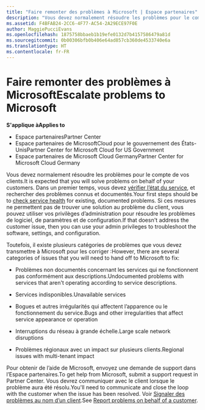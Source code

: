 ```yaml
---
title: "Faire remonter des problèmes à Microsoft | Espace partenaires"
description: "Vous devez normalement résoudre les problèmes pour le compte de vos clients."
ms.assetid: F4BFAB24-2CC6-4F77-AC54-2A29ECE97F0E
author: MaggiePucciEvans
ms.openlocfilehash: 1875758bbaeb1b19efe0132d7b4157586479a81d
ms.sourcegitcommit: 0b00306bfb0b406e64ad857cb360de4533740e6a
ms.translationtype: HT
ms.contentlocale: fr-FR
---
```

# <a name="escalate-problems-to-microsoft"></a><span data-ttu-id="b1407-103">Faire remonter des problèmes à Microsoft</span><span class="sxs-lookup"><span data-stu-id="b1407-103">Escalate problems to Microsoft</span></span>

**<span data-ttu-id="b1407-104">S'applique à</span><span class="sxs-lookup"><span data-stu-id="b1407-104">Applies to</span></span>**

-  <span data-ttu-id="b1407-105">Espace partenaires</span><span class="sxs-lookup"><span data-stu-id="b1407-105">Partner Center</span></span>
-  <span data-ttu-id="b1407-106">Espace partenaires de MicrosoftCloud pour le gouvernement des États-Unis</span><span class="sxs-lookup"><span data-stu-id="b1407-106">Partner Center for Microsoft Cloud for US Government</span></span>
-  <span data-ttu-id="b1407-107">Espace partenaires de Microsoft Cloud Germany</span><span class="sxs-lookup"><span data-stu-id="b1407-107">Partner Center for Microsoft Cloud Germany</span></span>

<span data-ttu-id="b1407-108">Vous devez normalement résoudre les problèmes pour le compte de vos clients.</span><span class="sxs-lookup"><span data-stu-id="b1407-108">It is expected that you will solve problems on behalf of your customers.</span></span> <span data-ttu-id="b1407-109">Dans un premier temps, vous devez [vérifier l’état du service](check-service-health.md), et rechercher des problèmes connus et documentés.</span><span class="sxs-lookup"><span data-stu-id="b1407-109">Your first steps should be to [check service health](check-service-health.md) for existing, documented problems.</span></span> <span data-ttu-id="b1407-110">Si ces mesures ne permettent pas de trouver une solution au problème du client, vous pouvez utiliser vos privilèges d’administration pour résoudre les problèmes de logiciel, de paramètres et de configuration.</span><span class="sxs-lookup"><span data-stu-id="b1407-110">If that doesn't address the customer issue, then you can use your admin privileges to troubleshoot the software, settings, and configuration.</span></span>

<span data-ttu-id="b1407-111">Toutefois, il existe plusieurs catégories de problèmes que vous devez transmettre à Microsoft pour les corriger :</span><span class="sxs-lookup"><span data-stu-id="b1407-111">However, there are several categories of issues that you will need to hand off to Microsoft to fix:</span></span>

-   <span data-ttu-id="b1407-112">Problèmes non documentés concernant les services qui ne fonctionnent pas conformément aux descriptions.</span><span class="sxs-lookup"><span data-stu-id="b1407-112">Undocumented problems with services that aren't operating according to service descriptions.</span></span>

-   <span data-ttu-id="b1407-113">Services indisponibles.</span><span class="sxs-lookup"><span data-stu-id="b1407-113">Unavailable services</span></span>

-   <span data-ttu-id="b1407-114">Bogues et autres irrégularités qui affectent l’apparence ou le fonctionnement du service.</span><span class="sxs-lookup"><span data-stu-id="b1407-114">Bugs and other irregularities that affect service appearance or operation</span></span>

-   <span data-ttu-id="b1407-115">Interruptions du réseau à grande échelle.</span><span class="sxs-lookup"><span data-stu-id="b1407-115">Large scale network disruptions</span></span>

-   <span data-ttu-id="b1407-116">Problèmes régionaux avec un impact sur plusieurs clients.</span><span class="sxs-lookup"><span data-stu-id="b1407-116">Regional issues with multi-tenant impact</span></span>

<span data-ttu-id="b1407-117">Pour obtenir de l’aide de Microsoft, envoyez une demande de support dans l’Espace partenaires.</span><span class="sxs-lookup"><span data-stu-id="b1407-117">To get help from Microsoft, submit a support request in Partner Center.</span></span> <span data-ttu-id="b1407-118">Vous devrez communiquer avec le client lorsque le problème aura été résolu.</span><span class="sxs-lookup"><span data-stu-id="b1407-118">You'll need to communicate and close the loop with the customer when the issue has been resolved.</span></span> <span data-ttu-id="b1407-119">Voir [Signaler des problèmes au nom d’un client](report-problems-on-behalf-of-a-customer.md).</span><span class="sxs-lookup"><span data-stu-id="b1407-119">See [Report problems on behalf of a customer](report-problems-on-behalf-of-a-customer.md).</span></span>

 

 



